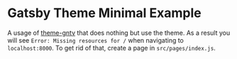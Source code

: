 # Gatsby Theme Minimal Example

A usage of
[theme-gntv](https://github.com/ChristopherBiscardi/theme-gntv)
that does nothing but use the theme. As a result you will see `Error: Missing resources for /` when navigating to `localhost:8000`. To get
rid of that, create a page in `src/pages/index.js`.
